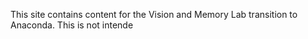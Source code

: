 This site contains content for the Vision and Memory Lab transition to Anaconda. This is not intende
